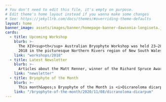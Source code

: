 ```yaml
---
# You don't need to edit this file, it's empty on purpose.
# Edit theme's home layout instead if you wanna make some changes
# See: https://jekyllrb.com/docs/themes/#overriding-theme-defaults
layout: home
banner_image: assets/images/banner/homepage-banner-dawsonia-longiseta.jpg
cards:
  - title: Upcoming Workshop
    blurb: >-
      The XIV<sup>th</sup> Australian Bryophyte Workshop was held 23–28 September
      2018 in the picturesque Northern Rivers region of New South Wales.
    link: "workshops/2018"
  - title: Latest Newsletter
    blurb: >-
      Articles about the Matt Renner, winner of the Richard Spruce Award; W.W. Watts; and the bryophyte collection at the Tasmanian Herbarium (HO).
    link: "newsletter"
  - title: Bryophyte of the Month
    blurb: >-
      This month&apos;s Bryophyte of the Month is <i>Dicranoloma dicarpum</i>.
    link: "/bryophyte-of-the-month/2020/11/08/dicranoloma-dicarpum"
---
```

